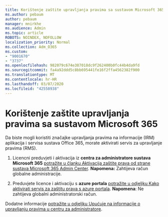 ```yaml
---
title: Korištenje zaštite upravljanja pravima sa sustavom Microsoft 365
ms.author: pebaum
author: pebaum
manager: mnirkhe
ms.audience: Admin
ms.topic: article
ROBOTS: NOINDEX, NOFOLLOW
localization_priority: Normal
ms.collection: Adm_O365
ms.custom:
- "9001670"
- "3737"
ms.openlocfilehash: 982079c674e387018dc9f262400b0fc44b4da9fd
ms.sourcegitcommit: fa4a92ddd5c8bb695441fe16f2ffa4562382f900
ms.translationtype: MT
ms.contentlocale: hr-HR
ms.lasthandoff: 03/07/2020
ms.locfileid: "42558938"
---
```

# <a name="use-rights-management-protection-with-microsoft-365"></a>Korištenje zaštite upravljanja pravima sa sustavom Microsoft 365

Da biste mogli koristiti značajke upravljanja pravima na informacije (IRM) aplikacija i servisa sustava Office 365, morate aktivirati servis za upravljanje pravima (RMS).

1. Licencni preduvjeti i aktivacija iz **centra za administratore sustava Microsoft 365** [potražite u članku Aktivacija zaštite prava od strane sustava Microsoft 365 Admin Center](https://docs.microsoft.com/azure/information-protection/activate-office365). **Napomena:** Zahtijeva račun globalne administracije.

2. Preduvjete licence i aktivaciju s **azure portala** [potražite u odjeljku Kako aktivirati servis za zaštitu prava s azure portala](https://docs.microsoft.com/azure/information-protection/activate-azure). **Napomena**: Ne zahtijeva globalni administratorski račun.
 

Dodatne informacije [potražite u odjeljku Upućuje na informacije o upravljanju pravima u centru za administratore](https://docs.microsoft.com/office365/enterprise/activate-rms-in-office-365).
